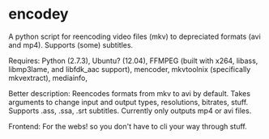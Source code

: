 encodey
=======

A python script for reencoding video files (mkv) to depreciated formats (avi and mp4). Supports (some) subtitles.

Requires:
Python (2.7.3),
Ubuntu? (12.04),
FFMPEG (built with x264, libass, libmp3lame, and libfdk_aac support),
mencoder,
mkvtoolnix (specifically mkvextract),
mediainfo,

Better description:
Reencodes formats from mkv to avi by default. Takes arguments to change input and output types, resolutions, bitrates, stuff.
Supports .ass, .ssa, .srt subtitles.
Currently only outputs mp4 or avi files.

Frontend:
For the webs! so you don't have to cli your way through stuff.
